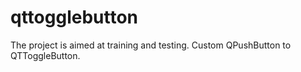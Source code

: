 # qttogglebutton
The project is aimed at training and testing. Custom QPushButton to QTToggleButton.

